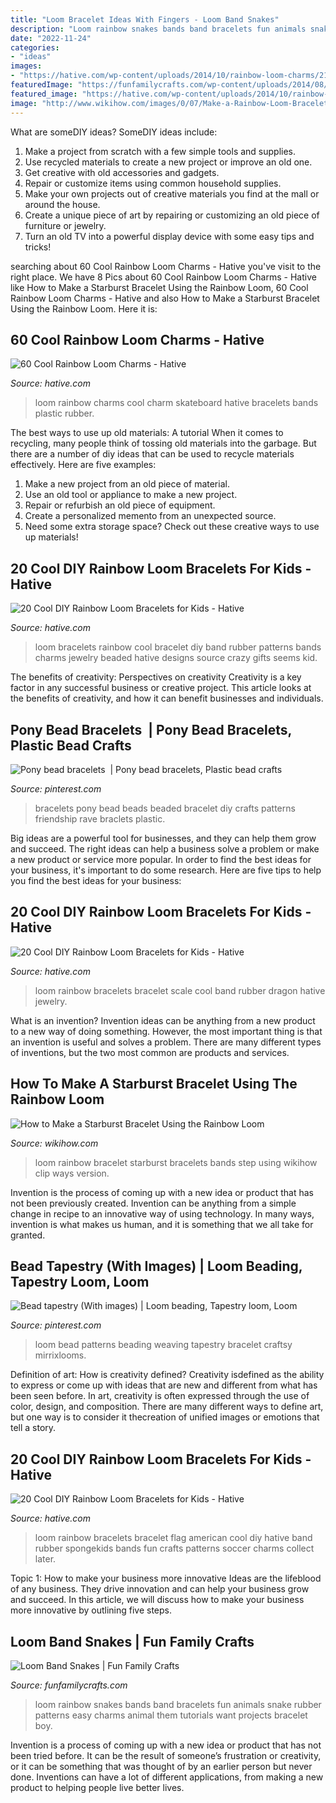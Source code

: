 ```yaml
---
title: "Loom Bracelet Ideas With Fingers - Loom Band Snakes"
description: "Loom rainbow snakes bands band bracelets fun animals snake rubber patterns easy charms animal them tutorials want projects bracelet boy"
date: "2022-11-24"
categories:
- "ideas"
images:
- "https://hative.com/wp-content/uploads/2014/10/rainbow-loom-charms/21-skateboard-rainbow-loom-charm.jpg"
featuredImage: "https://funfamilycrafts.com/wp-content/uploads/2014/08/loom-snakes-2.jpg"
featured_image: "https://hative.com/wp-content/uploads/2014/10/rainbow-loom-bracelets/18-cool-rainbow-loom-bracelet.jpg"
image: "http://www.wikihow.com/images/0/07/Make-a-Rainbow-Loom-Bracelet-Step-23-Version-4.jpg"
---
```



What are someDIY ideas?
SomeDIY ideas include:
1. Make a project from scratch with a few simple tools and supplies. 
2. Use recycled materials to create a new project or improve an old one. 
3. Get creative with old accessories and gadgets. 
4. Repair or customize items using common household supplies. 
5. Make your own projects out of creative materials you find at the mall or around the house. 
6. Create a unique piece of art by repairing or customizing an old piece of furniture or jewelry. 
7. Turn an old TV into a powerful display device with some easy tips and tricks!

	

		
searching about 60 Cool Rainbow Loom Charms - Hative you've visit to the right place. We have 8 Pics about 60 Cool Rainbow Loom Charms - Hative like How to Make a Starburst Bracelet Using the Rainbow Loom, 60 Cool Rainbow Loom Charms - Hative and also How to Make a Starburst Bracelet Using the Rainbow Loom. Here it is:
		
    
## 60 Cool Rainbow Loom Charms - Hative

<img loading=lazy src="https://hative.com/wp-content/uploads/2014/10/rainbow-loom-charms/21-skateboard-rainbow-loom-charm.jpg" onerror="this.onerror=null;this.src='https://tse3.mm.bing.net/th?id=OIP.yBOrQn3Z_jpfmniJ_mpc7QHaH_&amp;pid=15.1';" alt="60 Cool Rainbow Loom Charms - Hative">

_Source: hative.com_

>loom rainbow charms cool charm skateboard hative bracelets bands plastic rubber. 

	

The best ways to use up old materials: A tutorial
When it comes to recycling, many people think of tossing old materials into the garbage. But there are a number of diy ideas that can be used to recycle materials effectively. Here are five examples:
1. Make a new project from an old piece of material.
2. Use an old tool or appliance to make a new project.
3. Repair or refurbish an old piece of equipment. 
4. Create a personalized memento from an unexpected source.
5. Need some extra storage space? Check out these creative ways to use up materials!

    
## 20 Cool DIY Rainbow Loom Bracelets For Kids - Hative

<img loading=lazy src="https://hative.com/wp-content/uploads/2014/10/rainbow-loom-bracelets/18-cool-rainbow-loom-bracelet.jpg" onerror="this.onerror=null;this.src='https://tse4.mm.bing.net/th?id=OIP.wNk7NtuVKQbYYx93AfPlYgHaMb&amp;pid=15.1';" alt="20 Cool DIY Rainbow Loom Bracelets for Kids - Hative">

_Source: hative.com_

>loom bracelets rainbow cool bracelet diy band rubber patterns bands charms jewelry beaded hative designs source crazy gifts seems kid. 

	

The benefits of creativity: Perspectives on creativity
Creativity is a key factor in any successful business or creative project. This article looks at the benefits of creativity, and how it can benefit businesses and individuals.

    
## Pony Bead Bracelets ️ | Pony Bead Bracelets, Plastic Bead Crafts

<img loading=lazy src="https://i.pinimg.com/736x/e9/e8/1b/e9e81bdd0f39a87e677458cd8bc3b514.jpg" onerror="this.onerror=null;this.src='https://tse4.mm.bing.net/th?id=OIP.3iX3AAJ4NpIxIN_vq7JnUAHaJ3&amp;pid=15.1';" alt="Pony bead bracelets ️ | Pony bead bracelets, Plastic bead crafts">

_Source: pinterest.com_

>bracelets pony bead beads beaded bracelet diy crafts patterns friendship rave braclets plastic. 

	

Big ideas are a powerful tool for businesses, and they can help them grow and succeed. The right ideas can help a business solve a problem or make a new product or service more popular. In order to find the best ideas for your business, it's important to do some research. Here are five tips to help you find the best ideas for your business:

    
## 20 Cool DIY Rainbow Loom Bracelets For Kids - Hative

<img loading=lazy src="https://hative.com/wp-content/uploads/2014/10/rainbow-loom-bracelets/16-dragon-scale-rainbow-loom-bracelet.jpg" onerror="this.onerror=null;this.src='https://tse2.mm.bing.net/th?id=OIP.EJAu7mu3k48vsqrHo1GoMgHaJ4&amp;pid=15.1';" alt="20 Cool DIY Rainbow Loom Bracelets for Kids - Hative">

_Source: hative.com_

>loom rainbow bracelets bracelet scale cool band rubber dragon hative jewelry. 

	

What is an invention?
Invention ideas can be anything from a new product to a new way of doing something. However, the most important thing is that an invention is useful and solves a problem. There are many different types of inventions, but the two most common are products and services.

    
## How To Make A Starburst Bracelet Using The Rainbow Loom

<img loading=lazy src="http://www.wikihow.com/images/0/07/Make-a-Rainbow-Loom-Bracelet-Step-23-Version-4.jpg" onerror="this.onerror=null;this.src='https://tse4.mm.bing.net/th?id=OIP.rtAUfEWYSGZM0G84etYjbQHaE8&amp;pid=15.1';" alt="How to Make a Starburst Bracelet Using the Rainbow Loom">

_Source: wikihow.com_

>loom rainbow bracelet starburst bracelets bands step using wikihow clip ways version. 

	

Invention is the process of coming up with a new idea or product that has not been previously created. Invention can be anything from a simple change in recipe to an innovative way of using technology. In many ways, invention is what makes us human, and it is something that we all take for granted.

    
## Bead Tapestry (With Images) | Loom Beading, Tapestry Loom, Loom

<img loading=lazy src="https://i.pinimg.com/originals/f6/a9/4b/f6a94bb551f53d5235e839f83ad6c5fc.jpg" onerror="this.onerror=null;this.src='https://tse3.mm.bing.net/th?id=OIP.IRqS_roPUMqGnrVjf2EYVAHaJ4&amp;pid=15.1';" alt="Bead tapestry (With images) | Loom beading, Tapestry loom, Loom">

_Source: pinterest.com_

>loom bead patterns beading weaving tapestry bracelet craftsy mirrixlooms. 

	

Definition of art: How is creativity defined?
Creativity isdefined as the ability to express or come up with ideas that are new and different from what has been seen before. In art, creativity is often expressed through the use of color, design, and composition. There are many different ways to define art, but one way is to consider it thecreation of unified images or emotions that tell a story.

    
## 20 Cool DIY Rainbow Loom Bracelets For Kids - Hative

<img loading=lazy src="https://hative.com/wp-content/uploads/2014/10/rainbow-loom-bracelets/12-american-flag-rainbow-loom-bracelet.jpg" onerror="this.onerror=null;this.src='https://tse1.mm.bing.net/th?id=OIP.ycLOG1zE6SaQGJChrbnungHaJ6&amp;pid=15.1';" alt="20 Cool DIY Rainbow Loom Bracelets for Kids - Hative">

_Source: hative.com_

>loom rainbow bracelets bracelet flag american cool diy hative band rubber spongekids bands fun crafts patterns soccer charms collect later. 

	

Topic 1: How to make your business more innovative
Ideas are the lifeblood of any business. They drive innovation and can help your business grow and succeed. In this article, we will discuss how to make your business more innovative by outlining five steps.

    
## Loom Band Snakes | Fun Family Crafts

<img loading=lazy src="https://funfamilycrafts.com/wp-content/uploads/2014/08/loom-snakes-2.jpg" onerror="this.onerror=null;this.src='https://tse2.mm.bing.net/th?id=OIP.ryX9s4xyOID-6HszPU-99wAAAA&amp;pid=15.1';" alt="Loom Band Snakes | Fun Family Crafts">

_Source: funfamilycrafts.com_

>loom rainbow snakes bands band bracelets fun animals snake rubber patterns easy charms animal them tutorials want projects bracelet boy. 

	

Invention is a process of coming up with a new idea or product that has not been tried before. It can be the result of someone’s frustration or creativity, or it can be something that was thought of by an earlier person but never done. Inventions can have a lot of different applications, from making a new product to helping people live better lives.

